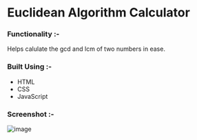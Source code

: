 # Euclidean Algorithm Calculator

### Functionality :-
Helps calulate the gcd and lcm of two numbers in ease.


### Built Using :-

- HTML
- CSS
- JavaScript


### Screenshot :-

![image](https://user-images.githubusercontent.com/80235375/157095004-e153728f-11f0-49fb-b45a-6f504f85fdad.png)
